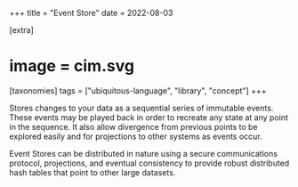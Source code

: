 +++
title = "Event Store"
date = 2022-08-03

[extra]
#  image = cim.svg
[taxonomies]
   tags = ["ubiquitous-language", "library", "concept"]
+++

Stores changes to your data as a sequential series of immutable events. These events may be played back in order to recreate any state at any point in the sequence. It also allow divergence from previous points to be explored easily and for projections to other systems as events occur.

Event Stores can be distributed in nature using a secure communications protocol, projections, and eventual consistency to provide robust distributed hash tables that point to other large datasets.


